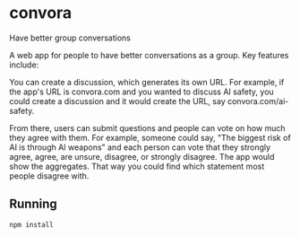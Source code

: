 # convora
Have better group conversations


A web app for people to have better conversations as a group. Key features include:

You can create a discussion, which generates its own URL. For example, if the app's URL is convora.com and you wanted to discuss AI safety, you could create a discussion and it would create the URL, say convora.com/ai-safety.

From there, users can submit questions and people can vote on how much they agree with them. For example, someone could say, "The biggest risk of AI is through AI weapons" and each person can vote that they strongly agree, agree, are unsure, disagree, or strongly disagree. The app would show the aggregates. That way you could find which statement most people disagree with.


## Running

`npm install`

